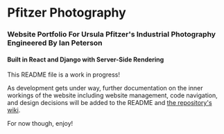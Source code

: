 # Pfitzer Photography
### Website Portfolio For Ursula Pfitzer's Industrial Photography Engineered By Ian Peterson

#### Built in React and Django with Server-Side Rendering


This README file is a work in progress!

As development gets under way, further documentation on the inner workings of the website including website management, code navigation, and design decisions will be added to the README and [the repository's wiki](https://github.com/Xoadra/PfitzerPhotography/wiki).


For now though, enjoy!
